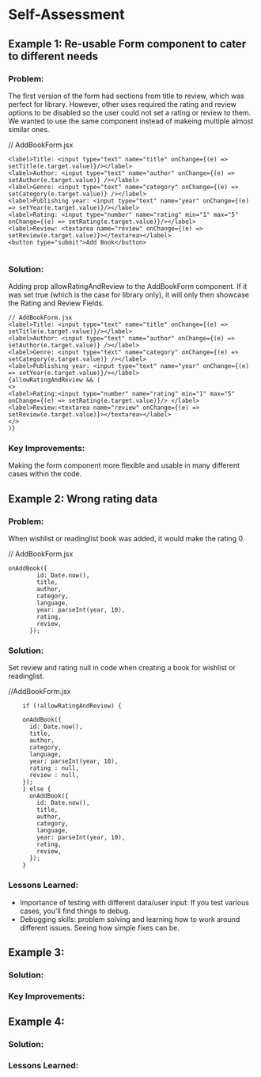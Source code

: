 # Self-Assessment
## Example 1: Re-usable Form component to cater to different needs

### Problem: 
The first version of the form had sections from title to review, which was perfect for library. However, other uses required the rating and review options to be disabled so the user could not set a rating or review to them. We wanted to use the same component instead of makeing multiple almost similar ones.

// AddBookForm.jsx
```
<label>Title: <input type="text" name="title" onChange={(e) => setTitle(e.target.value)}/></label>
<label>Author: <input type="text" name="author" onChange={(e) => setAuthor(e.target.value)} /></label>
<label>Genre: <input type="text" name="category" onChange={(e) => setCategory(e.target.value)} /></label>
<label>Publishing year: <input type="text" name="year" onChange={(e) => setYear(e.target.value)}/></label>
<label>Rating: <input type="number" name="rating" min="1" max="5" onChange={(e) => setRating(e.target.value)}/></label>
<label>Review: <textarea name="review" onChange={(e) => setReview(e.target.value)}></textarea></label>
<button type="submit">Add Book</button>
                    
```

### Solution:
Adding prop allowRatingAndReview to the AddBookForm component. If it was set true (which is the case for library only), it will only then showcase the Rating and Review Fields.

```
// AddBookForm.jsx
<label>Title: <input type="text" name="title" onChange={(e) => setTitle(e.target.value)}/></label>
<label>Author: <input type="text" name="author" onChange={(e) => setAuthor(e.target.value)} /></label>
<label>Genre: <input type="text" name="category" onChange={(e) => setCategory(e.target.value)} /></label>
<label>Publishing year: <input type="text" name="year" onChange={(e) => setYear(e.target.value)}/></label>
{allowRatingAndReview && (
<>
<label>Rating:<input type="number" name="rating" min="1" max="5" onChange={(e) => setRating(e.target.value)}/> </label>
<label>Review:<textarea name="review" onChange={(e) => setReview(e.target.value)}></textarea></label>
</>
)}
```

### Key Improvements:
Making the form component more flexible and usable in many different cases within the code. 

## Example 2: Wrong rating data

### Problem: 
When wishlist or readinglist book was added, it would make the rating 0.

// AddBookForm.jsx
```
onAddBook({
        id: Date.now(), 
        title,
        author,
        category,
        language,
        year: parseInt(year, 10),
        rating,
        review,
      });
```

### Solution:
Set review and rating null in code when creating a book for wishlist or readinglist.

//AddBookForm.jsx

```
    if (!allowRatingAndReview) {

    onAddBook({
      id: Date.now(), 
      title,
      author,
      category,
      language,
      year: parseInt(year, 10),
      rating : null,
      review : null,
    });
    } else {
      onAddBook({
        id: Date.now(), 
        title,
        author,
        category,
        language,
        year: parseInt(year, 10),
        rating,
        review,
      });
    }
```
### Lessons Learned:
- Importance of testing with different data/user input: If you test various cases, you'll find things to debug.
- Debugging skills: problem solving and learning how to work around different issues. Seeing how simple fixes can be.

## Example 3:

### Solution:

### Key Improvements:


   
## Example 4: 

### Solution:



### Lessons Learned:
